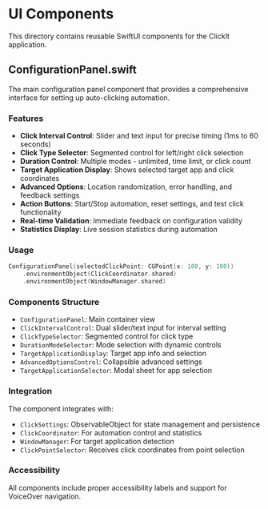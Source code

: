 # UI Components

This directory contains reusable SwiftUI components for the ClickIt application.

## ConfigurationPanel.swift

The main configuration panel component that provides a comprehensive interface for setting up auto-clicking automation.

### Features

- **Click Interval Control**: Slider and text input for precise timing (1ms to 60 seconds)
- **Click Type Selector**: Segmented control for left/right click selection
- **Duration Control**: Multiple modes - unlimited, time limit, or click count
- **Target Application Display**: Shows selected target app and click coordinates
- **Advanced Options**: Location randomization, error handling, and feedback settings
- **Action Buttons**: Start/Stop automation, reset settings, and test click functionality
- **Real-time Validation**: Immediate feedback on configuration validity
- **Statistics Display**: Live session statistics during automation

### Usage

```swift
ConfigurationPanel(selectedClickPoint: CGPoint(x: 100, y: 100))
    .environmentObject(ClickCoordinator.shared)
    .environmentObject(WindowManager.shared)
```

### Components Structure

- `ConfigurationPanel`: Main container view
- `ClickIntervalControl`: Dual slider/text input for interval setting
- `ClickTypeSelector`: Segmented control for click type
- `DurationModeSelector`: Mode selection with dynamic controls
- `TargetApplicationDisplay`: Target app info and selection
- `AdvancedOptionsControl`: Collapsible advanced settings
- `TargetApplicationSelector`: Modal sheet for app selection

### Integration

The component integrates with:
- `ClickSettings`: ObservableObject for state management and persistence
- `ClickCoordinator`: For automation control and statistics
- `WindowManager`: For target application detection
- `ClickPointSelector`: Receives click coordinates from point selection

### Accessibility

All components include proper accessibility labels and support for VoiceOver navigation.